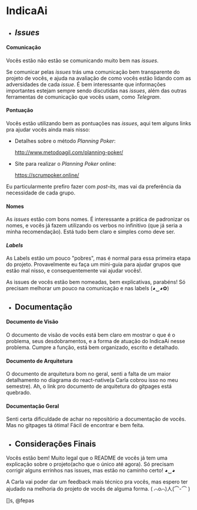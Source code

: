 # IndicaAi

- ## *Issues*

#### **Comunicação**

Vocês estão não estão se comunicando muito bem nas *issues*.

Se comunicar pelas *issues* trás uma comunicação bem transparente do projeto de vocês, e ajuda na avaliação de como vocês estão lidando com as adversidades de cada *issue*. É bem interessante que informações importantes estejam sempre sendo discutidas nas *issues*, além das outras ferramentas de comunicação que vocês usam, como *Telegram*.

#### **Pontuação**

Vocês estão utilizando bem as pontuações nas *issues*, aqui tem alguns links pra ajudar vocês ainda mais nisso:

- Detalhes sobre o método *Planning Poker*:

    http://www.metodoagil.com/planning-poker/

- Site para realizar o *Planning Poker* online:

    https://scrumpoker.online/

Eu particularmente prefiro fazer com *post-its*, mas vai da preferência da necessidade de cada grupo.

#### **Nomes**

As *issues* estão com bons nomes. É interessante a prática de padronizar os nomes, e vocês já fazem utilizando os verbos no infinitivo (que já seria a minha recomendação). Está tudo bem claro e simples como deve ser.

#### ***Labels***

As Labels estão um pouco "pobres", mas é normal para essa primeira etapa do projeto. Provavelmente eu faça um mini-guia para ajudar grupos que estão mal nisso, e consequentemente vai ajudar vocês!.


As issues de vocês estão bem nomeadas, bem explicativas, parabéns! Só precisam melhorar um pouco na comunicação e nas labels (◕‿◕✿)

- ## Documentação


#### **Documento de Visão**

O documento de visão de vocês está bem claro em mostrar o que é o problema, seus desdobramentos, e a forma de atuação do IndicaAi nesse problema.
Cumpre a função, está bem organizado, escrito e detalhado.

#### **Documento de Arquitetura**

O documento de arquitetura bom no geral, senti a falta de um maior detalhamento no diagrama do react-native(a Carla cobrou isso no meu semestre).
Ah, o link pro documento de arquitetura do gitpages está quebrado.

#### **Documentação Geral**

Senti certa dificuldade de achar no repositório a documentação de vocês. Mas no gitpages tá ótima! Fácil de encontrar e bem feita.


- ## Considerações Finais

Vocês estão bem! Muito legal que o README de vocês já tem uma explicação sobre o projeto(acho que o único até agora).
Só precisam corrigir alguns errinhos nas issues, mas estão no caminho certo! ◕‿◕

A Carla vai poder dar um feedback mais técnico pra vocês, mas espero ter ajudado na melhoria do
projeto de vocês de alguma forma. ( ⌒o⌒)人(⌒-⌒ )


[]s, @fepas
